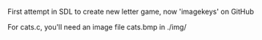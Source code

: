 First attempt in SDL to create new letter game, now 'imagekeys' on GitHub

For cats.c, you'll need an image file cats.bmp in ./img/
